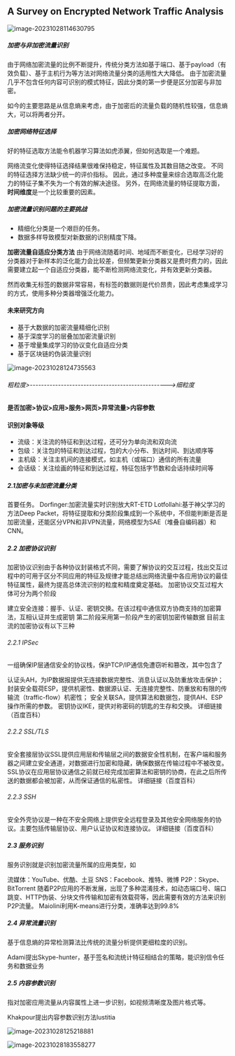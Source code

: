 ## A Survey on Encrypted Network Traffic Analysis

![image-20231028114630795](https://gitee.com/sygu66/img/raw/master/image-20231028114630795.png)

##### 加密与非加密流量识别

由于网络加密流量的比例不断提升，传统分类方法如基于端口、基于payload（有效负载）、基于主机行为等方法对网络流量分类的适用性大大降低。
由于加密流量几乎不包含任何内容可识别的模式特征，因此分类的第一步便是区分加密与非加密。

如今的主要思路是从信息熵来考虑，由于加密后的流量负载的随机性较强，信息熵大，可以将两者分开。


##### 加密网络特征选择

好的特征选取方法能令机器学习算法如虎添翼，但如何选取是一个难题。

网络流变化使得特征选择结果很难保持稳定，特征属性及其数目随之改变。
不同的特征选择方法缺少统一的评价指标。
因此，通过多种度量来综合选取高泛化能力的特征子集不失为一个有效的解决途径。
另外，在网络流量的特征提取方面，**时间维度**是一个比较重要的因素。

##### 加密流量识别问题的主要挑战

- 精细化分类是一个艰巨的任务。
- 数据多样导致模型对新数据的识别精度下降。

**加密流量自适应分类方法**
由于网络流随着时间、地域而不断变化，已经学习好的分类器对于新样本的泛化能力会比较差，但频繁更新分类器又是费时费力的，因此需要建立起一个自适应分类器，能不断检测网络流变化，并有效更新分类器。

然而收集无标签的数据非常容易，有标签的数据则是代价昂贵，因此考虑集成学习的方式，使用多种分类器增强泛化能力。

#### 未来研究方向

- 基于大数据的加密流量精细化识别
- 基于深度学习的层叠加加密流量识别
- 基于增量集成学习的协议变化自适应分类
- 基于区块链的伪装流量识别

![image-20231028124735563](F:\imgs\image-20231028124735563.png)

###### 粗粒度>------------------------------------------------->细粒度

**是否加密>协议>应用>服务>网页>异常流量>内容参数**

#### 识别对象等级

- 流级：关注流的特征和到达过程，还可分为单向流和双向流
- 包级：关注包的特征和到达过程，包的大小分布、到达时间、到达顺序等
- 主机级：关注主机间的连接模式，如主机（或端口）通信的所有流量
- 会话级：关注绘画的特征和到达过程，特征包括字节数和会话持续时间等

##### 2.1加密与未加密流量分类

首要任务。
Dorfinger:加密流量实时识别放大RT-ETD
Lotfollahi:基于神父学习的方法Deep Packet，将特征提取和分类阶段集成到一个系统中，不但能判断是否是加密流量，还能区分VPN和非VPN流量，网络模型为SAE（堆叠自编码器）和CNN。

##### 2.2 加密协议识别

加密协议识别由于各种协议封装格式不同，需要了解协议的交互过程，找出交互过程中的可用于区分不同应用的特征及规律才能总结出网络流量中各应用协议的最佳特征属性，最终为提高总体流识别的粒度和精度奠定基础。
加密协议交互过程大体可分为两个阶段

建立安全连接：握手、认证、密钥交换。在该过程中通信双方协商支持的加密算法，互相认证并生成密钥
第二阶段采用第一阶段产生的密钥加密传输数据
目前主流的加密协议有以下三种

###### 2.2.1 IPSec

一组确保IP层通信安全的协议栈，保护TCP/IP通信免遭窃听和篡改，其中包含了

认证头AH，为IP数据报提供无连接数据完整性、消息认证以及防重放攻击保护；
封装安全载荷ESP，提供机密性、数据源认证、无连接完整性、防重放和有限的传输流（traffic-flow）机密性；
安全关联SA，提供算法和数据包，提供AH、ESP操作所需的参数。
密钥协议IKE，提供对称密码的钥匙的生存和交换。
详细链接（百度百科）

###### 2.2.2 SSL/TLS

安全套接层协议SSL提供应用层和传输层之间的数据安全性机制，在客户端和服务器之间建立安全通道，对数据进行加密和隐藏，确保数据在传输过程中不被改变。SSL协议在应用层协议通信之前就已经完成加密算法和密钥的协商，在此之后所传送的数据都会被加密，从而保证通信的私密性。
详细链接（百度百科）

###### 2.2.3 SSH

安全外壳协议是一种在不安全网络上提供安全远程登录及其他安全网络服务的协议。主要包括传输层协议、用户认证协议和连接协议。
详细链接（百度百科）

##### 2.3 服务识别

服务识别就是识别加密流量所属的应用类型，如

流媒体：YouTube、优酷、土豆
SNS：Facebook、推特、微博
P2P：Skype、BitTorrent
随着P2P应用的不断发展，出现了多种混淆技术，如动态端口号、端口跳变、HTTP伪装、分块文件传输和加密有效载荷等，因此需要有效的方法来识别P2P流量。
Maiolini利用K-means进行分类，准确率达到99.8%

##### 2.4 异常流量识别

基于信息熵的异常检测算法比传统的流量分析提供更细粒度的识别。

Adami提出Skype-hunter，基于签名和流统计特征相结合的策略，能识别信令任务和数据业务

##### 2.5 内容参数识别

指对加密应用流量从内容属性上进一步识别，如视频清晰度及图片格式等。

Khakpour提出内容参数识别方法Iustitia


![image-20231028125218881](F:\imgs\image-20231028125218881.png)

![image-20231028183558277](F:\imgs\image-20231028183558277.png)